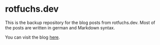 # rotfuchs.dev
This is the backup repository for the blog posts from rotfuchs.dev. Most of the posts are written in german and Markdown syntax. 

You can visit the blog [here](https://rotfuchs.dev).
